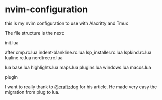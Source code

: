 # nvim-configuration
this is my nvim configuration to use with Alacritty and Tmux

The file structure is the next:
 
init.lua

after
    cmp.rc.lua
    indent-blankline.rc.lua
    lsp_installer.rc.lua
    lspkind.rc.lua
    lualine.rc.lua
    nerdtree.rc.lua

lua
    base.lua
    highlights.lua
    maps.lua
    plugins.lua
    windows.lua
    macos.lua

plugin



I want to really thank to [@craftzdog](https://github.com/craftzdog/) for his article. He made very easy the migration from plug to lua.
